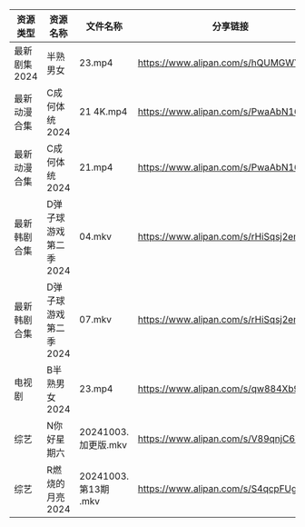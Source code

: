 | 资源类型     | 资源名称          | 文件名称               | 分享链接                                 | 更新时间                |
| -------- | ------------- | ------------------ | ------------------------------------ | ------------------- |
| 最新剧集2024 | 半熟男女          | 23.mp4             | https://www.alipan.com/s/hQUMGWYq97Z | 2024-10-04 14:10:30 |
| 最新动漫合集   | C成何体统2024     | 21 4K.mp4          | https://www.alipan.com/s/PwaAbN16cec | 2024-10-04 14:09:42 |
| 最新动漫合集   | C成何体统2024     | 21.mp4             | https://www.alipan.com/s/PwaAbN16cec | 2024-10-04 14:09:41 |
| 最新韩剧合集   | D弹子球游戏第二季2024 | 04.mkv             | https://www.alipan.com/s/rHiSqsj2emw | 2024-10-04 14:05:28 |
| 最新韩剧合集   | D弹子球游戏第二季2024 | 07.mkv             | https://www.alipan.com/s/rHiSqsj2emw | 2024-10-04 14:05:28 |
| 电视剧      | B半熟男女2024     | 23.mp4             | https://www.alipan.com/s/qw884Xb9dL3 | 2024-10-04 14:05:12 |
| 综艺       | N你好星期六        | 20241003.加更版.mkv   | https://www.alipan.com/s/V89qnjC6T3z | 2024-10-04 00:08:02 |
| 综艺       | R燃烧的月亮2024    | 20241003.第13期 .mkv | https://www.alipan.com/s/S4qcpFUguQa | 2024-10-04 00:08:15 |
